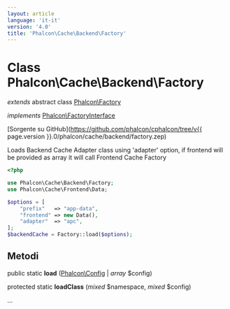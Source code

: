```yaml
---
layout: article
language: 'it-it'
version: '4.0'
title: 'Phalcon\Cache\Backend\Factory'
---
```

# Class **Phalcon\Cache\Backend\Factory**

*extends* abstract class [Phalcon\Factory](Phalcon_Factory)

*implements* [Phalcon\FactoryInterface](Phalcon_FactoryInterface)

[Sorgente su GitHub](https://github.com/phalcon/cphalcon/tree/v{{ page.version }}.0/phalcon/cache/backend/factory.zep)

Loads Backend Cache Adapter class using 'adapter' option, if frontend will be provided as array it will call Frontend Cache Factory

```php
<?php

use Phalcon\Cache\Backend\Factory;
use Phalcon\Cache\Frontend\Data;

$options = [
    "prefix"   => "app-data",
    "frontend" => new Data(),
    "adapter"  => "apc",
];
$backendCache = Factory::load($options);

```

## Metodi

public static **load** ([Phalcon\Config](Phalcon_Config) | *array* $config)

protected static **loadClass** (*mixed* $namespace, *mixed* $config)

...